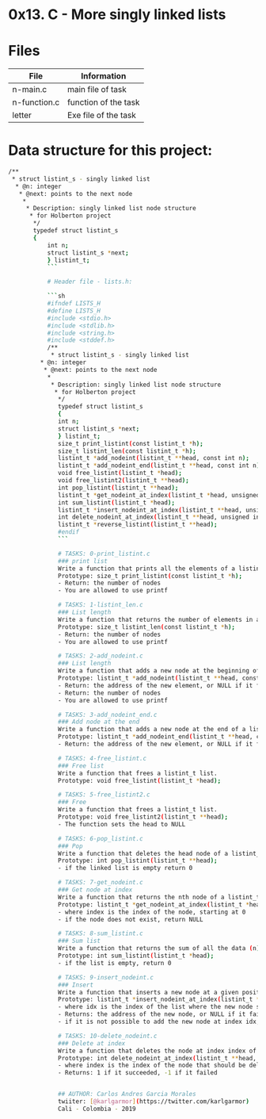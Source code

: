 # 0x13. C - More singly linked lists

# Files


| File | Information |
| ------ | ------ |
| n-main.c | main file of task |
| n-function.c | function of the task |
| letter | Exe file of the task |

# Data structure for this project:

```sh
/**
 * struct listint_s - singly linked list
  * @n: integer
   * @next: points to the next node
    *
     * Description: singly linked list node structure
      * for Holberton project
       */
       typedef struct listint_s
       {
           int n;
	       struct listint_s *next;
	       } listint_t;
	       ```

	       # Header file - lists.h:

	       ```sh
	       #ifndef LISTS_H
	       #define LISTS_H
	       #include <stdio.h>
	       #include <stdlib.h>
	       #include <string.h>
	       #include <stddef.h>
	       /**
	        * struct listint_s - singly linked list
		 * @n: integer
		  * @next: points to the next node
		   *
		    * Description: singly linked list node structure
		     * for Holberton project
		      */
		      typedef struct listint_s
		      {
		      int n;
		      struct listint_s *next;
		      } listint_t;
		      size_t print_listint(const listint_t *h);
		      size_t listint_len(const listint_t *h);
		      listint_t *add_nodeint(listint_t **head, const int n);
		      listint_t *add_nodeint_end(listint_t **head, const int n);
		      void free_listint(listint_t *head);
		      void free_listint2(listint_t **head);
		      int pop_listint(listint_t **head);
		      listint_t *get_nodeint_at_index(listint_t *head, unsigned int index);
		      int sum_listint(listint_t *head);
		      listint_t *insert_nodeint_at_index(listint_t **head, unsigned int idx, int n);
		      int delete_nodeint_at_index(listint_t **head, unsigned int index);
		      listint_t *reverse_listint(listint_t **head);
		      #endif
		      ```

		      # TASKS: 0-print_listint.c
		      ### print list
		      Write a function that prints all the elements of a listint_t list.
		      Prototype: size_t print_listint(const listint_t *h);
		      - Return: the number of nodes
		      - You are allowed to use printf

		      # TASKS: 1-listint_len.c
		      ### List length
		      Write a function that returns the number of elements in a linked listint_t list.
		      Prototype: size_t listint_len(const listint_t *h);
		      - Return: the number of nodes
		      - You are allowed to use printf

		      # TASKS: 2-add_nodeint.c
		      ### List length
		      Write a function that adds a new node at the beginning of a listint_t list.
		      Prototype: listint_t *add_nodeint(listint_t **head, const int n);
		      - Return: the address of the new element, or NULL if it failed
		      - Return: the number of nodes
		      - You are allowed to use printf

		      # TASKS: 3-add_nodeint_end.c
		      ### Add node at the end
		      Write a function that adds a new node at the end of a listint_t list.
		      Prototype: listint_t *add_nodeint_end(listint_t **head, const int n);
		      - Return: the address of the new element, or NULL if it failed

		      # TASKS: 4-free_listint.c
		      ### Free list
		      Write a function that frees a listint_t list.
		      Prototype: void free_listint(listint_t *head);

		      # TASKS: 5-free_listint2.c
		      ### Free
		      Write a function that frees a listint_t list.
		      Prototype: void free_listint2(listint_t **head);
		      - The function sets the head to NULL

		      # TASKS: 6-pop_listint.c
		      ### Pop
		      Write a function that deletes the head node of a listint_t linked list, and returns the head node’s data (n).
		      Prototype: int pop_listint(listint_t **head);
		      - if the linked list is empty return 0

		      # TASKS: 7-get_nodeint.c
		      ### Get node at index
		      Write a function that returns the nth node of a listint_t linked list.
		      Prototype: listint_t *get_nodeint_at_index(listint_t *head, unsigned int index);
		      - where index is the index of the node, starting at 0
		      - if the node does not exist, return NULL

		      # TASKS: 8-sum_listint.c
		      ### Sum list
		      Write a function that returns the sum of all the data (n) of a listint_t linked list.
		      Prototype: int sum_listint(listint_t *head);
		      - if the list is empty, return 0

		      # TASKS: 9-insert_nodeint.c
		      ### Insert
		      Write a function that inserts a new node at a given position.
		      Prototype: listint_t *insert_nodeint_at_index(listint_t **head, unsigned int idx, int n);
		      - where idx is the index of the list where the new node should be added. Index starts at 0
		      - Returns: the address of the new node, or NULL if it failed
		      - if it is not possible to add the new node at index idx, do not add the new node and return NULL

		      # TASKS: 10-delete_nodeint.c
		      ### Delete at index
		      Write a function that deletes the node at index index of a listint_t linked list.
		      Prototype: int delete_nodeint_at_index(listint_t **head, unsigned int index);
		      - where index is the index of the node that should be deleted. Index starts at 0
		      - Returns: 1 if it succeeded, -1 if it failed


		      ## AUTHOR: Carlos Andres Garcia Morales
		      twiiter: [@karlgarmor](https://twitter.com/karlgarmor)
		      Cali - Colombia - 2019